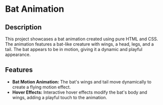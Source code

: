 # Bat Animation

## Description

This project showcases a bat animation created using pure HTML and CSS. The animation features a bat-like creature with wings, a head, legs, and a tail. The bat appears to be in motion, giving it a dynamic and playful appearance.

## Features

- **Bat Motion Animation:** The bat's wings and tail move dynamically to create a flying motion effect.
- **Hover Effects:** Interactive hover effects modify the bat's body and wings, adding a playful touch to the animation.
